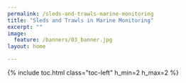 ```yaml
---
permalink: /sleds-and-trawls-marine-monitoring
title: "Sleds and Trawls in Marine Monitoring"
excerpt: ""
image:
  feature: /banners/03_banner.jpg
layout: home

---
```

{% include toc.html class="toc-left" h_min=2 h_max=2 %}
